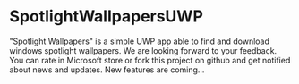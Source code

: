 # SpotlightWallpapersUWP
"Spotlight Wallpapers" is a simple UWP app able to find and download windows spotlight wallpapers.
We are looking forward to your feedback. You can rate in Microsoft store or fork this project on github and get notified about news and updates.
New features are coming...
